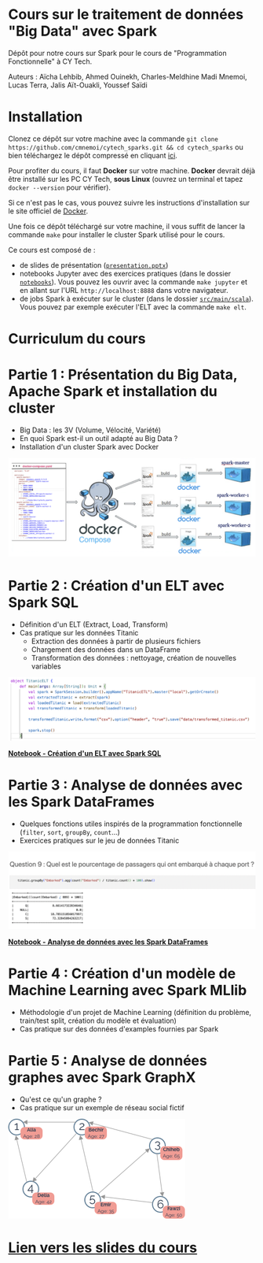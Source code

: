 # Cours sur le traitement de données "Big Data" avec Spark

Dépôt pour notre cours sur Spark pour le cours de "Programmation Fonctionnelle" à CY Tech.

Auteurs : Aïcha Lehbib, Ahmed Ouinekh, Charles-Meldhine Madi Mnemoi, Lucas Terra, Jalis Aït-Ouakli, Youssef Saïdi

# Installation

Clonez ce dépôt sur votre machine avec la commande `git clone https://github.com/cmnemoi/cytech_sparks.git && cd cytech_sparks` ou bien téléchargez le dépôt compressé en cliquant [ici](https://github.com/cmnemoi/cytech_sparks/archive/main.zip).

Pour profiter du cours, il faut **Docker** sur votre machine.  **Docker** devrait déjà être installé sur les PC CY Tech, **sous Linux** (ouvrez un terminal et tapez `docker --version` pour vérifier).

Si ce n'est pas le cas, vous pouvez suivre les instructions d'installation sur le site officiel de [Docker](https://docs.docker.com/get-docker/).
 
Une fois ce dépôt téléchargé sur votre machine, il vous suffit de lancer la commande `make` pour installer le cluster Spark utilisé pour le cours.

Ce cours est composé de :

- de slides de présentation ([`presentation.pptx`](https://github.com/cmnemoi/cytech_sparks/raw/main/presentation.pptx))
- notebooks Jupyter avec des exercices pratiques (dans le dossier [`notebooks`](notebooks)). Vous pouvez les ouvrir avec la commande `make jupyter` et en allant sur l'URL `http://localhost:8888` dans votre navigateur.
- de jobs Spark à exécuter sur le cluster (dans le dossier [`src/main/scala`](src/main/scala)). Vous pouvez par exemple exécuter l'ELT avec la commande `make elt`.

# Curriculum du cours

# Partie 1 : Présentation du Big Data, Apache Spark et installation du cluster

- Big Data : les 3V (Volume, Vélocité, Variété)
- En quoi Spark est-il un outil adapté au Big Data ?
- Installation d'un cluster Spark avec Docker

![Schéma représentant le cluster Spark du cours](images/cluster_schema.png)

# Partie 2 : Création d'un ELT avec Spark SQL

- Définition d'un ELT (Extract, Load, Transform)
- Cas pratique sur les données Titanic
  - Extraction des données à partir de plusieurs fichiers
  - Chargement des données dans un DataFrame
  - Transformation des données : nettoyage, création de nouvelles variables

![Code de l'ELT](images/elt.png)

**[Notebook - Création d'un ELT avec Spark SQL](notebooks/001_Création_d'un_ELT_avec_Spark_SQL.ipynb)**

# Partie 3 : Analyse de données avec les Spark DataFrames

- Quelques fonctions utiles inspirés de la programmation fonctionnelle (`filter`, `sort`, `groupBy`, `count`...)
- Exercices pratiques sur le jeu de données Titanic

![Question sur le jeu de données Titanic](images/titanic_eda.png)

**[Notebook - Analyse de données avec les Spark DataFrames](notebooks/002_Analyse_de_données_avec_les_Spark_DataFrames.ipynb)**

# Partie 4 : Création d'un modèle de Machine Learning avec Spark MLlib

- Méthodologie d'un projet de Machine Learning (définition du problème, train/test split, création du modèle et évaluation)
- Cas pratique sur des données d'examples fournies par Spark

# Partie 5 : Analyse de données graphes avec Spark GraphX

- Qu'est ce qu'un graphe ?
- Cas pratique sur un exemple de réseau social fictif

![Schéma du graphe du réseau social](images/graph.png)

# [Lien vers les slides du cours](https://github.com/cmnemoi/cytech_sparks/raw/main/presentation.pptx)

